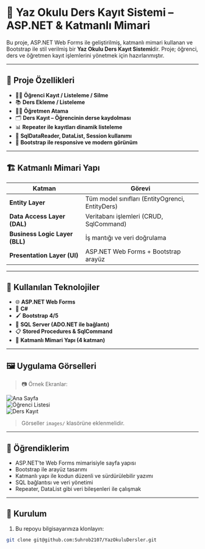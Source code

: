 # 🏫 Yaz Okulu Ders Kayıt Sistemi – ASP.NET & Katmanlı Mimari

Bu proje, ASP.NET Web Forms ile geliştirilmiş, katmanlı mimari kullanan ve Bootstrap ile stil verilmiş bir **Yaz Okulu Ders Kayıt Sistemi**dir. Proje; öğrenci, ders ve öğretmen kayıt işlemlerini yönetmek için hazırlanmıştır.

---

## 📌 Proje Özellikleri

- 🧑‍🎓 **Öğrenci Kayıt / Listeleme / Silme**
- 📚 **Ders Ekleme / Listeleme**
- 👨‍🏫 **Öğretmen Atama**
- 🗂️ **Ders Kayıt – Öğrencinin derse kaydolması**
- 📊 **Repeater ile kayıtları dinamik listeleme**
- 🔄 **SqlDataReader, DataList, Session kullanımı**
- 🎨 **Bootstrap ile responsive ve modern görünüm**

---

## 🏗️ Katmanlı Mimari Yapı

| Katman             | Görevi                                           |
|--------------------|--------------------------------------------------|
| **Entity Layer**    | Tüm model sınıfları (EntityOgrenci, EntityDers) |
| **Data Access Layer (DAL)** | Veritabanı işlemleri (CRUD, SqlCommand)     |
| **Business Logic Layer (BLL)** | İş mantığı ve veri doğrulama               |
| **Presentation Layer (UI)**   | ASP.NET Web Forms + Bootstrap arayüz       |

---

## 🚀 Kullanılan Teknolojiler

- 🌐 **ASP.NET Web Forms**
- 🎯 **C#**
- 🖌️ **Bootstrap 4/5**
- 💾 **SQL Server (ADO.NET ile bağlantı)**
- 📋 **Stored Procedures & SqlCommand**
- 🧮 **Katmanlı Mimari Yapı (4 katman)**

---

## 🖼️ Uygulama Görselleri

> 📷 Örnek Ekranlar:

![Ana Sayfa](images/anasayfa.png)  
![Öğrenci Listesi](images/ogrenci_liste.png)  
![Ders Kayıt](images/ders_kayit.png)

> Görseller `images/` klasörüne eklenmelidir.

---

## 🧠 Öğrendiklerim

- ASP.NET’te Web Forms mimarisiyle sayfa yapısı
- Bootstrap ile arayüz tasarımı
- Katmanlı yapı ile kodun düzenli ve sürdürülebilir yazımı
- SQL bağlantısı ve veri yönetimi
- Repeater, DataList gibi veri bileşenleri ile çalışmak

---

## 🔧 Kurulum

1. Bu repoyu bilgisayarınıza klonlayın:
```bash
git clone git@github.com:Suhrob2107/YazOkuluDersler.git
